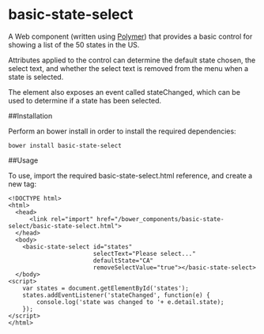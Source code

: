 basic-state-select
==================

A Web component (written using [Polymer](http://www.polymer-project.org)) that provides a basic control for showing a list of the 50 states in the US.

Attributes applied to the control can determine the default state chosen, the select text, and whether the select text is removed from the menu when a state is selected.

The element also exposes an event called stateChanged, which can be used to determine if a state has been selected.

##Installation

Perform an bower install in order to install the required dependencies:

    bower install basic-state-select

##Usage

To use, import the required basic-state-select.html reference, and create a new tag:

    <!DOCTYPE html>
    <html>
      <head>
          <link rel="import" href="/bower_components/basic-state-select/basic-state-select.html">
      </head>
      <body>
        <basic-state-select id="states"
                            selectText="Please select..."
                            defaultState="CA"
                            removeSelectValue="true"></basic-state-select>
      </body>
    <script>
        var states = document.getElementById('states');
        states.addEventListener('stateChanged', function(e) {
            console.log('state was changed to '+ e.detail.state);
        });
    </script>
    </html>
